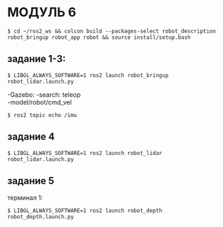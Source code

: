 # МОДУЛЬ 6
```
$ cd ~/ros2_ws && colcon build --packages-select robot_description robot_bringup robot_app robot && source install/setup.bash
```

## задание 1-3:
```
$ LIBGL_ALWAYS_SOFTWARE=1 ros2 launch robot_bringup robot_lidar.launch.py
```

-Gazebo:
    -search: teleop  
    -model/robot/cmd_vel

```
$ ros2 topic echo /imu
```

## задание 4
```
$ LIBGL_ALWAYS_SOFTWARE=1 ros2 launch robot_lidar robot_lidar.launch.py
```

## задание 5
терминал 1:
```
$ LIBGL_ALWAYS_SOFTWARE=1 ros2 launch robot_depth robot_depth.launch.py
```
